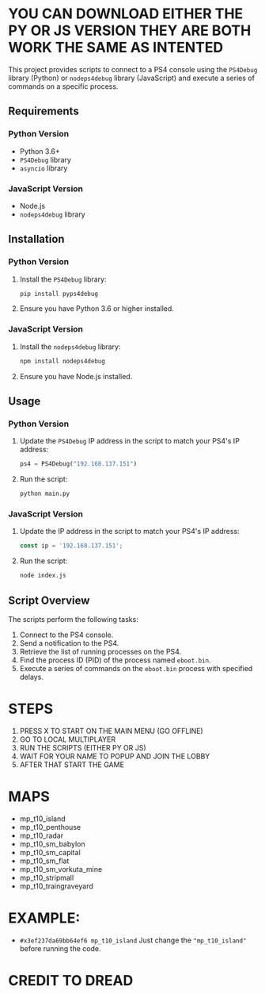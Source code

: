 # YOU CAN DOWNLOAD EITHER THE PY OR JS VERSION THEY ARE BOTH WORK THE SAME AS INTENTED

This project provides scripts to connect to a PS4 console using the `PS4Debug` library (Python) or `nodeps4debug` library (JavaScript) and execute a series of commands on a specific process.

## Requirements

### Python Version

- Python 3.6+
- `PS4Debug` library
- `asyncio` library

### JavaScript Version

- Node.js
- `nodeps4debug` library

## Installation

### Python Version

1. Install the `PS4Debug` library:
    ```bash
    pip install pyps4debug
    ```

2. Ensure you have Python 3.6 or higher installed.

### JavaScript Version

1. Install the `nodeps4debug` library:
    ```bash
    npm install nodeps4debug
    ```

2. Ensure you have Node.js installed.

## Usage

### Python Version

1. Update the `PS4Debug` IP address in the script to match your PS4's IP address:
    ```python
    ps4 = PS4Debug("192.168.137.151")
    ```

2. Run the script:
    ```bash
    python main.py
    ```

### JavaScript Version

1. Update the IP address in the script to match your PS4's IP address:
    ```javascript
    const ip = '192.168.137.151';
    ```

2. Run the script:
    ```bash
    node index.js
    ```

## Script Overview

The scripts perform the following tasks:

1. Connect to the PS4 console.
2. Send a notification to the PS4.
3. Retrieve the list of running processes on the PS4.
4. Find the process ID (PID) of the process named `eboot.bin`.
5. Execute a series of commands on the `eboot.bin` process with specified delays.


# STEPS

1. PRESS X TO START ON THE MAIN MENU (GO OFFLINE)
2. GO TO LOCAL MULTIPLAYER
3. RUN THE SCRIPTS (EITHER PY OR JS)
4. WAIT FOR YOUR NAME TO POPUP AND JOIN THE LOBBY
5. AFTER THAT START THE GAME

# MAPS

- mp_t10_island
- mp_t10_penthouse
- mp_t10_radar
- mp_t10_sm_babylon
- mp_t10_sm_capital
- mp_t10_sm_flat
- mp_t10_sm_vorkuta_mine
- mp_t10_stripmall
- mp_t10_traingraveyard

# EXAMPLE: 
- `#x3ef237da69bb64ef6 mp_t10_island` Just change the `"mp_t10_island"` before running the code.

# CREDIT TO DREAD
